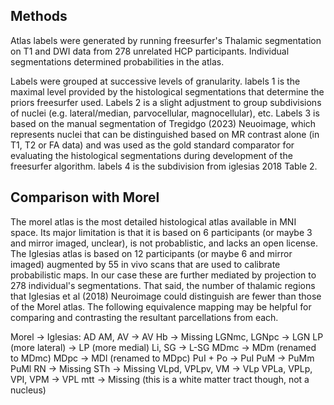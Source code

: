 ## Methods

Atlas labels were generated by running freesurfer's Thalamic segmentation on
T1 and DWI data from 278 unrelated HCP participants. Individual segmentations
determined probabilities in the atlas.

Labels were grouped at successive levels of granularity. labels 1 is the 
maximal level provided by the histological segmentations that determine the
priors freesurfer used. Labels 2 is a slight adjustment to group subdivisions 
of nuclei (e.g. lateral/median, parvocellular, magnocellular), etc. Labels 3 
is based on the manual segmentation of Tregidgo (2023) Neuoimage, which 
represents nuclei that can be distinguished based on MR contrast alone (in
T1, T2 or FA data) and was used as the gold standard comparator for evaluating
the histological segmentations during development of the freesurfer algorithm.
labels 4 is the subdivision from iglesias 2018 Table 2.

## Comparison with Morel

The morel atlas is the most detailed histological atlas available in MNI space.
Its major limitation is that it is based on 6 participants (or maybe 3 and
mirror imaged, unclear), is not probablistic, and lacks an open license. The 
Iglesias atlas is based on 12 participants (or maybe 6 and mirror imaged) 
augmented by 55 in vivo scans that are used to calibrate probabilistic maps. 
In our case these are further mediated by projection to 278 individual's 
segmentations. That said, the number of thalamic regions that Iglesias et al 
(2018) Neuroimage could distinguish are fewer than those of the Morel atlas. 
The following equivalence mapping may be helpful for comparing and contrasting 
the resultant parcellations from each.

Morel -> Iglesias:
AD AM, AV -> AV
Hb -> Missing
LGNmc, LGNpc -> LGN
LP (more lateral) -> LP (more medial)
Li, SG -> L-SG
MDmc -> MDm (renamed to MDmc)
MDpc -> MDl (renamed to MDpc)
PuI + Po -> PuI
PuM -> PuMm PuMl
RN -> Missing
STh -> Missing
VLpd, VPLpv, VM -> VLp
VPLa, VPLp, VPI, VPM -> VPL
mtt -> Missing (this is a white matter tract though, not a nucleus)

